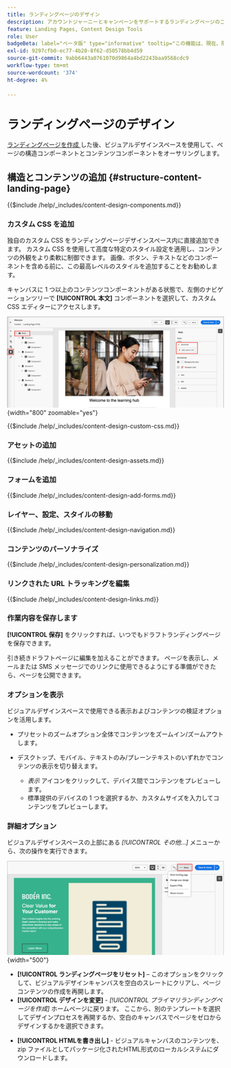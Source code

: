 ```yaml
---
title: ランディングページのデザイン
description: アカウントジャーニーとキャンペーンをサポートするランディングページのコンテンツを設計および作成する方法について説明します。
feature: Landing Pages, Content Design Tools
role: User
badgeBeta: label="ベータ版" type="informative" tooltip="この機能は、現在、限定ベータ版リリース中です"
exl-id: 9297cfb0-ec77-4b20-8f62-d50578bb4d59
source-git-commit: 9abb6443a0761070d9864a4bd2243baa9568cdc9
workflow-type: tm+mt
source-wordcount: '374'
ht-degree: 4%

---
```


# ランディングページのデザイン

[ ランディングページを作成 ](./landing-pages.md#create-a-landing-page) した後、ビジュアルデザインスペースを使用して、ページの構造コンポーネントとコンテンツコンポーネントをオーサリングします。

## 構造とコンテンツの追加 {#structure-content-landing-page}

{{$include /help/_includes/content-design-components.md}}

### カスタム CSS を追加

独自のカスタム CSS をランディングページデザインスペース内に直接追加できます。 カスタム CSS を使用して高度な特定のスタイル設定を適用し、コンテンツの外観をより柔軟に制御できます。 画像、ボタン、テキストなどのコンポーネントを含める前に、この最高レベルのスタイルを追加することをお勧めします。

キャンバスに 1 つ以上のコンテンツコンポーネントがある状態で、左側のナビゲーションツリーで **[!UICONTROL 本文]** コンポーネントを選択して、カスタム CSS エディターにアクセスします。

![ 本文スタイルへのアクセス ](./assets/landing-page-body-styles-css.png){width="800" zoomable="yes"}

{{$include /help/_includes/content-design-custom-css.md}}

### アセットの追加

{{$include /help/_includes/content-design-assets.md}}

### フォームを追加

{{$include /help/_includes/content-design-add-forms.md}}

### レイヤー、設定、スタイルの移動

{{$include /help/_includes/content-design-navigation.md}}

### コンテンツのパーソナライズ

{{$include /help/_includes/content-design-personalization.md}}

### リンクされた URL トラッキングを編集

{{$include /help/_includes/content-design-links.md}}

### 作業内容を保存します

**[!UICONTROL 保存]** をクリックすれば、いつでもドラフトランディングページを保存できます。

引き続きドラフトページに編集を加えることができます。 ページを表示し、メールまたは SMS メッセージでのリンクに使用できるようにする準備ができたら、ページを公開できます。

### オプションを表示

ビジュアルデザインスペースで使用できる表示およびコンテンツの検証オプションを活用します。

* プリセットのズームオプション全体でコンテンツをズームイン/ズームアウトします。

* デスクトップ、モバイル、テキストのみ/プレーンテキストのいずれかでコンテンツの表示を切り替えます。
   * _表示_ アイコンをクリックして、デバイス間でコンテンツをプレビューします。
   * 標準提供のデバイスの 1 つを選択するか、カスタムサイズを入力してコンテンツをプレビューします。

### 詳細オプション

ビジュアルデザインスペースの上部にある _[!UICONTROL その他…]_ メニューから、次の操作を実行できます。

![ 「詳細」をクリックしてテンプレートアクションにアクセス ](./assets/landing-page-designer-more-menu.png){width="500"}

* **[!UICONTROL ランディングページをリセット]** – このオプションをクリックして、ビジュアルデザインキャンバスを空白のスレートにクリアし、ページコンテンツの作成を再開します。
* **[!UICONTROL デザインを変更]** - _[!UICONTROL プライマリランディングページを作成]_ ホームページに戻ります。 ここから、別のテンプレートを選択してデザインプロセスを再開するか、空白のキャンバスでページをゼロからデザインするかを選択できます。
<!--- * **[!UICONTROL Save as content template]** - Save the page body as a landing page template to be reused across multiple landing pages. You provide a name and description for the template and save it to the list of saved  landing page templates. -->
* **[!UICONTROL HTMLを書き出し]** - ビジュアルキャンバスのコンテンツを、zip ファイルとしてパッケージ化されたHTML形式のローカルシステムにダウンロードします。
